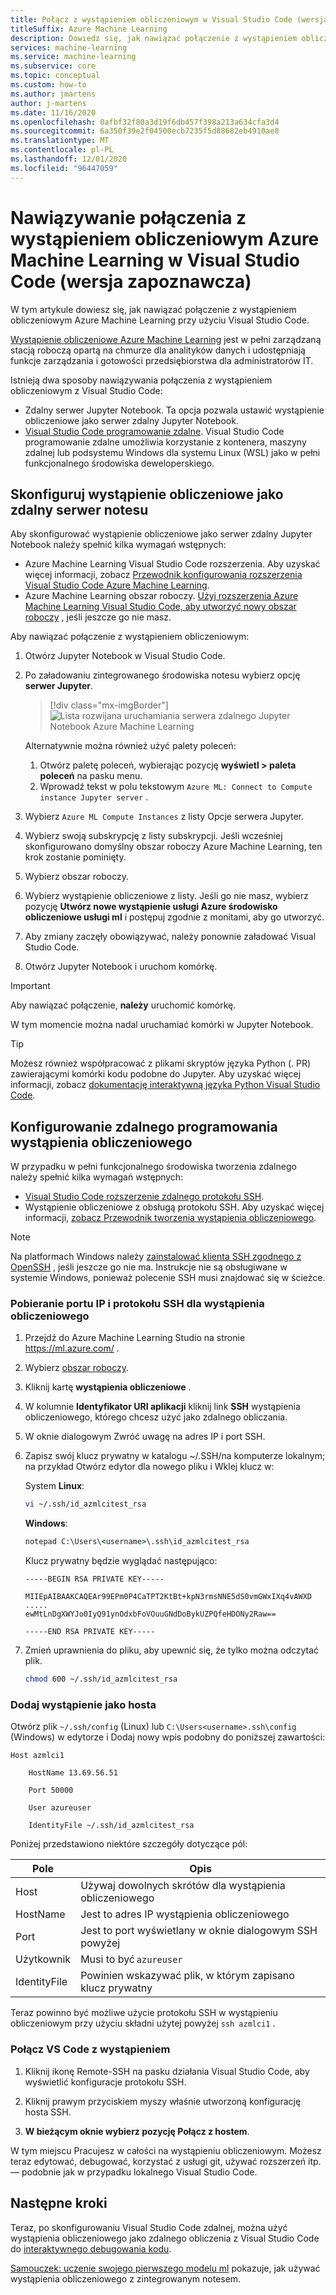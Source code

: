 ```yaml
---
title: Połącz z wystąpieniem obliczeniowym w Visual Studio Code (wersja zapoznawcza)
titleSuffix: Azure Machine Learning
description: Dowiedz się, jak nawiązać połączenie z wystąpieniem obliczeniowym Azure Machine Learning w programie Visual Studio Code, aby uruchamiać interaktywne Jupyter Notebook i zdalne obciążenia programistyczne.
services: machine-learning
ms.service: machine-learning
ms.subservice: core
ms.topic: conceptual
ms.custom: how-to
ms.author: jmartens
author: j-martens
ms.date: 11/16/2020
ms.openlocfilehash: 0afbf32f80a3d19f6db457f398a213a634cfa3d4
ms.sourcegitcommit: 6a350f39e2f04500ecb7235f5d88682eb4910ae8
ms.translationtype: MT
ms.contentlocale: pl-PL
ms.lasthandoff: 12/01/2020
ms.locfileid: "96447059"
---
```

# <a name="connect-to-an-azure-machine-learning-compute-instance-in-visual-studio-code-preview"></a>Nawiązywanie połączenia z wystąpieniem obliczeniowym Azure Machine Learning w Visual Studio Code (wersja zapoznawcza)

W tym artykule dowiesz się, jak nawiązać połączenie z wystąpieniem obliczeniowym Azure Machine Learning przy użyciu Visual Studio Code.

[Wystąpienie obliczeniowe Azure Machine Learning](concept-compute-instance.md) jest w pełni zarządzaną stacją roboczą opartą na chmurze dla analityków danych i udostępniają funkcje zarządzania i gotowości przedsiębiorstwa dla administratorów IT.

Istnieją dwa sposoby nawiązywania połączenia z wystąpieniem obliczeniowym z Visual Studio Code:

* Zdalny serwer Jupyter Notebook. Ta opcja pozwala ustawić wystąpienie obliczeniowe jako serwer zdalny Jupyter Notebook.
* [Visual Studio Code programowanie zdalne](https://code.visualstudio.com/docs/remote/remote-overview). Visual Studio Code programowanie zdalne umożliwia korzystanie z kontenera, maszyny zdalnej lub podsystemu Windows dla systemu Linux (WSL) jako w pełni funkcjonalnego środowiska deweloperskiego.

## <a name="configure-compute-instance-as-remote-notebook-server"></a>Skonfiguruj wystąpienie obliczeniowe jako zdalny serwer notesu

Aby skonfigurować wystąpienie obliczeniowe jako serwer zdalny Jupyter Notebook należy spełnić kilka wymagań wstępnych:

* Azure Machine Learning Visual Studio Code rozszerzenia. Aby uzyskać więcej informacji, zobacz [Przewodnik konfigurowania rozszerzenia Visual Studio Code Azure Machine Learning](tutorial-setup-vscode-extension.md).
* Azure Machine Learning obszar roboczy. [Użyj rozszerzenia Azure Machine Learning Visual Studio Code, aby utworzyć nowy obszar roboczy](how-to-manage-resources-vscode.md#create-a-workspace) , jeśli jeszcze go nie masz.

Aby nawiązać połączenie z wystąpieniem obliczeniowym:

1. Otwórz Jupyter Notebook w Visual Studio Code.
1. Po załadowaniu zintegrowanego środowiska notesu wybierz opcję **serwer Jupyter**.

    > [!div class="mx-imgBorder"]
    > ![Lista rozwijana uruchamiania serwera zdalnego Jupyter Notebook Azure Machine Learning](media/how-to-set-up-vs-code-remote/launch-server-selection-dropdown.png)

    Alternatywnie można również użyć palety poleceń:

    1. Otwórz paletę poleceń, wybierając pozycję **wyświetl > paleta poleceń** na pasku menu.
    1. Wprowadź tekst w polu tekstowym `Azure ML: Connect to Compute instance Jupyter server` .

1. Wybierz `Azure ML Compute Instances` z listy Opcje serwera Jupyter.
1. Wybierz swoją subskrypcję z listy subskrypcji. Jeśli wcześniej skonfigurowano domyślny obszar roboczy Azure Machine Learning, ten krok zostanie pominięty.
1. Wybierz obszar roboczy.
1. Wybierz wystąpienie obliczeniowe z listy. Jeśli go nie masz, wybierz pozycję **Utwórz nowe wystąpienie usługi Azure środowisko obliczeniowe usługi ml** i postępuj zgodnie z monitami, aby go utworzyć.
1. Aby zmiany zaczęły obowiązywać, należy ponownie załadować Visual Studio Code.
1. Otwórz Jupyter Notebook i uruchom komórkę.

> [!IMPORTANT]
> Aby nawiązać połączenie, **należy** uruchomić komórkę.

W tym momencie można nadal uruchamiać komórki w Jupyter Notebook.

> [!TIP]
> Możesz również współpracować z plikami skryptów języka Python (. PR) zawierającymi komórki kodu podobne do Jupyter. Aby uzyskać więcej informacji, zobacz [dokumentację interaktywną języka Python Visual Studio Code](https://code.visualstudio.com/docs/python/jupyter-support-py).

## <a name="configure-compute-instance-remote-development"></a>Konfigurowanie zdalnego programowania wystąpienia obliczeniowego

W przypadku w pełni funkcjonalnego środowiska tworzenia zdalnego należy spełnić kilka wymagań wstępnych:

* [Visual Studio Code rozszerzenie zdalnego protokołu SSH](https://marketplace.visualstudio.com/items?itemName=ms-vscode-remote.remote-ssh).
* Wystąpienie obliczeniowe z obsługą protokołu SSH. Aby uzyskać więcej informacji, [zobacz Przewodnik tworzenia wystąpienia obliczeniowego](how-to-create-manage-compute-instance.md).

> [!NOTE]
> Na platformach Windows należy [zainstalować klienta SSH zgodnego z OpenSSH](https://code.visualstudio.com/docs/remote/troubleshooting#_installing-a-supported-ssh-client) , jeśli jeszcze go nie ma. Instrukcje nie są obsługiwane w systemie Windows, ponieważ polecenie SSH musi znajdować się w ścieżce.

### <a name="get-the-ip-and-ssh-port-for-your-compute-instance"></a>Pobieranie portu IP i protokołu SSH dla wystąpienia obliczeniowego

1. Przejdź do Azure Machine Learning Studio na stronie https://ml.azure.com/ .
2. Wybierz [obszar roboczy](concept-workspace.md).
1. Kliknij kartę **wystąpienia obliczeniowe** .
1. W kolumnie **Identyfikator URI aplikacji** kliknij link **SSH** wystąpienia obliczeniowego, którego chcesz użyć jako zdalnego obliczania. 
1. W oknie dialogowym Zwróć uwagę na adres IP i port SSH. 
1. Zapisz swój klucz prywatny w katalogu ~/.SSH/na komputerze lokalnym; na przykład Otwórz edytor dla nowego pliku i Wklej klucz w: 

   System **Linux**:

   ```sh
   vi ~/.ssh/id_azmlcitest_rsa  
   ```

   **Windows**:

   ```cmd
   notepad C:\Users\<username>\.ssh\id_azmlcitest_rsa
   ```

   Klucz prywatny będzie wyglądać następująco:

   ```text
   -----BEGIN RSA PRIVATE KEY-----

   MIIEpAIBAAKCAQEAr99EPm0P4CaTPT2KtBt+kpN3rmsNNE5dS0vmGWxIXq4vAWXD
   ..... 
   ewMtLnDgXWYJo0IyQ91ynOdxbFoVOuuGNdDoBykUZPQfeHDONy2Raw==

   -----END RSA PRIVATE KEY-----
   ```

1. Zmień uprawnienia do pliku, aby upewnić się, że tylko można odczytać plik.  

   ```sh
   chmod 600 ~/.ssh/id_azmlcitest_rsa
   ```

### <a name="add-instance-as-a-host"></a>Dodaj wystąpienie jako hosta

Otwórz plik `~/.ssh/config` (Linux) lub `C:\Users<username>.ssh\config` (Windows) w edytorze i Dodaj nowy wpis podobny do poniższej zawartości:

```
Host azmlci1 

    HostName 13.69.56.51 

    Port 50000 

    User azureuser 

    IdentityFile ~/.ssh/id_azmlcitest_rsa
```

Poniżej przedstawiono niektóre szczegóły dotyczące pól:

|Pole|Opis|
|----|---------|
|Host|Używaj dowolnych skrótów dla wystąpienia obliczeniowego |
|HostName|Jest to adres IP wystąpienia obliczeniowego |
|Port|Jest to port wyświetlany w oknie dialogowym SSH powyżej |
|Użytkownik|Musi to być `azureuser` |
|IdentityFile|Powinien wskazywać plik, w którym zapisano klucz prywatny |

Teraz powinno być możliwe użycie protokołu SSH w wystąpieniu obliczeniowym przy użyciu składni użytej powyżej `ssh azmlci1` .

### <a name="connect-vs-code-to-the-instance"></a>Połącz VS Code z wystąpieniem

1. Kliknij ikonę Remote-SSH na pasku działania Visual Studio Code, aby wyświetlić konfiguracje protokołu SSH.

1. Kliknij prawym przyciskiem myszy właśnie utworzoną konfigurację hosta SSH.

1. **W bieżącym oknie wybierz pozycję Połącz z hostem**. 

W tym miejscu Pracujesz w całości na wystąpieniu obliczeniowym. Możesz teraz edytować, debugować, korzystać z usługi git, używać rozszerzeń itp. — podobnie jak w przypadku lokalnego Visual Studio Code.

## <a name="next-steps"></a>Następne kroki

Teraz, po skonfigurowaniu Visual Studio Code zdalnej, można użyć wystąpienia obliczeniowego jako zdalnego obliczenia z Visual Studio Code do [interaktywnego debugowania kodu](how-to-debug-visual-studio-code.md).

[Samouczek: uczenie swojego pierwszego modelu ml](tutorial-1st-experiment-sdk-train.md) pokazuje, jak używać wystąpienia obliczeniowego z zintegrowanym notesem.
